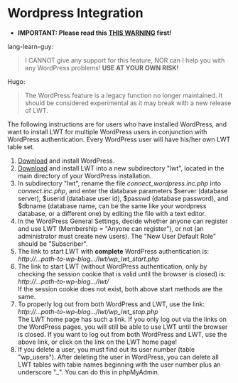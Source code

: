# Wordpress Integration

* **IMPORTANT: Please read this [THIS WARNING](info.html#mue) first!**

lang-learn-guy:
> I CANNOT give any support for this feature, NOR can I help you with any WordPress problems!
**USE AT YOUR OWN RISK!**

Hugo:
> The WordPress feature is a legacy function no longer maintained. It should be considered experimental as it may break with a new release of LWT.

The following instructions are for users who have installed WordPress, and want to install LWT for multiple WordPress users in conjunction with WordPress authentication. Every WordPress user will have his/her own LWT table set.  

1. [Download](https://wordpress.org/) and install WordPress.
2. [Download](https://github.com/hugofara/lwt/) and install LWT into a new subdirectory "lwt", located in the main directory of your WordPress installation.
3. In subdirectory "lwt", rename the file _connect\_wordpress.inc.php_ into _connect.inc.php_, and enter the database parameters $server (database server), $userid (database user id), $passwd (database password), and $dbname (database name, can be the same like your wordpress database, or a different one) by editing the file with a text editor.
4. In the WordPress General Settings, decide whether anyone can register and use LWT (Membership = "Anyone can register"), or not (an administrator must create new users). The "New User Default Role" should be "Subscriber".
5. The link to start LWT with **complete** WordPress authentication is:  
    _http&#58;&#47;&#47;...path-to-wp-blog.../lwt/wp\_lwt\_start.php_
6. The link to start LWT (without WordPress authentication, only by checking the session cookie that is valid until the browser is closed) is:  
    _http&#58;&#47;&#47;...path-to-wp-blog.../lwt/_  
    If the session cookie does not exist, both above start methods are the same.
7. To properly log out from both WordPress and LWT, use the link:  
    _http&#58;&#47;&#47;...path-to-wp-blog.../lwt/wp\_lwt\_stop.php_  
    The LWT home page has such a link. If you only log out via the links on the WordPress pages, you will still be able to use LWT until the browser is closed. If you want to log out from both WordPress and LWT, use the above link, or click on the link on the LWT home page!
8. If you delete a user, you must find out its user number (table "wp\_users"). After deleting the user in WordPress, you can delete all LWT tables with table names beginning with the user number plus an underscore "\_". You can do this in phpMyAdmin.

